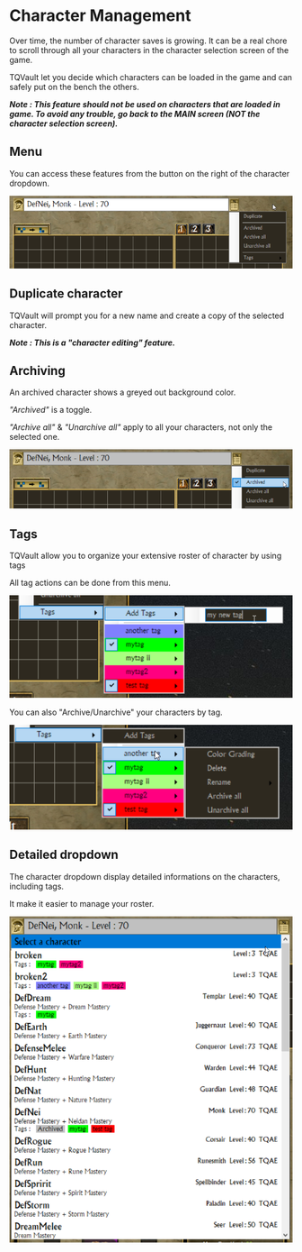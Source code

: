 # Character Management

Over time, the number of character saves is growing.
It can be a real chore to scroll through all your characters in the character selection screen of the game.

TQVault let you decide which characters can be loaded in the game and can safely put on the bench the others.

***Note : This feature should not be used on characters that are loaded in game. 
To avoid any trouble, go back to the MAIN screen (NOT the character selection screen).***

## Menu
You can access these features from the button on the right of the character dropdown.

![Base Menu](charmanage/basemenu.png)

## Duplicate character

TQVault will prompt you for a new name and create a copy of the selected character.

***Note : This is a "character editing" feature.***

## Archiving

An archived character shows a greyed out background color.

*"Archived"* is a toggle.

*"Archive all"* & *"Unarchive all"* apply to all your characters, not only the selected one.

![Base Menu](charmanage/archive.png)

## Tags

TQVault allow you to organize your extensive roster of character by using tags

All tag actions can be done from this menu.

![Add tag](charmanage/addtag.png)

You can also "Archive/Unarchive" your characters by tag.

![Other actions](charmanage/otheractions.png)

## Detailed dropdown

The character dropdown display detailed informations on the characters, including tags.

It make it easier to manage your roster.

![Other actions](charmanage/dropdown.png)